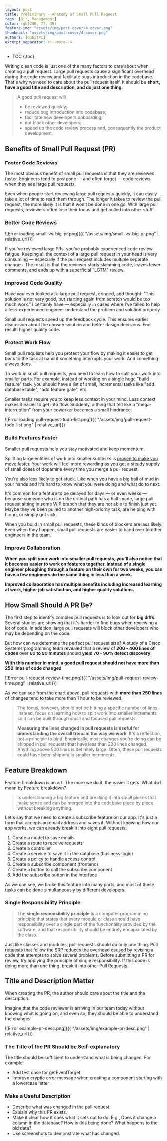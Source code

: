 ```yaml
---
layout: post
title: Preliminary - Anatomy of Small Pull Request
tags: [Git, Management]
color: rgb(246, 77, 39)
feature-img: "assets/img/post-cover/4-cover.png"
thumbnail: "assets/img/post-cover/4-cover.png"
authors: [QubitPi]
excerpt_separator: <!--more-->
---
```


<!--more-->

* TOC
{:toc}


Writing clean code is just one of the many factors to care about when creating a pull request. Large pull requests cause
a significant overhead during the code review and facilitate bugs introduction in the codebase. That's why we need to
care about the pull request itself. It should be **short, have a good title and description, and do just one thing**.

> A good pull request will
>
> * be reviewed quickly;
> * reduce bug introduction into codebase;
> * facilitate new developers onboarding;
> * not block other developers;
> * speed up the code review process and, consequently the product development.


Benefits of Small Pull Request (PR)
-----------------------------------

### Faster Code Reviews

The most obvious benefit of small pull requests is that they are reviewed faster. Engineers tend to postpone — and often 
forget — code reviews when they see large pull requests.

Even when people start reviewing large pull requests quickly, it can easily take a lot of time to read them through. The 
longer it takes to review the pull request, the more likely it is that it won’t be done in one go. With large pull 
requests, reviewers often lose their focus and get pulled into other stuff.

### Better Code Reviews

![Error loading small-vs-big-pr.png]({{ "/assets/img/small-vs-big-pr.png" | relative_url}})

If you've reviewed large PRs, you’ve probably experienced code review fatigue. Keeping all the context of a large pull 
request in your head is very consuming — especially if the pull request includes multiple separate changes. The result
is that the reviewer starts skimming code, leaves fewer comments, and ends up with a superficial "LGTM" review.

### Improved Code Quality

Have you ever looked at a large pull request, cringed, and thought: “This solution is not very good, but starting again 
from scratch would be too much work.” I certainly have — especially in cases where I’ve failed to help a
less-experienced engineer understand the problem and solution properly.

Small pull requests speed up the feedback cycle. This ensures earlier discussion about the chosen solution and better 
design decisions. End result: higher quality code.

### Protect Work Flow

Small pull requests help you protect your flow by making it easier to get back to the task at hand if something
interrupts your work. And something always does.

To work in small pull requests, you need to learn how to split your work into smaller parts. For example, instead of 
working on a single huge "build feature" task, you should have a list of small, incremental tasks like "add database 
table", "add feature gate", etc.

Smaller tasks require you to keep less context in your mind. Less context makes it easier to get into flow. Suddenly, a 
thing that felt like a "mega-interruption" from your coworker becomes a small hindrance.

![Error loading pull-request-todo-list.png]({{ "/assets/img/pull-request-todo-list.png" | relative_url}})

### Build Features Faster

Smaller pull requests help you stay motivated and keep momentum.

Splitting large entities of work into smaller subtasks is
[proven to make you move faster](https://www.researchgate.net/publication/232501090_A_Theory_of_Goal_Setting_Task_Performance).
Your work will feel more rewarding as you get a steady supply of small doses of dopamine every time you merge a pull 
request.

You're also less likely to get stuck. Like when you have a big ball of mud in your hands and it's hard to know what you 
were doing and what do to next.

It's common for a feature to be delayed for days — or even weeks — because someone who is on the critical path has a 
half-made, large pull request sitting in some WIP branch that they are not able to finish just yet. Maybe they've been 
pulled to another high-priority task, are helping with hiring, or simply got sick.

When you build in small pull requests, these kinds of blockers are less likely. Even when they happen, small pull
requests are easier to hand over to other engineers in the team.

### Improve Collaboration

**When you split your work into smaller pull requests, you’ll also notice that it becomes easier to work on features 
together. Instead of a single engineer ploughing through a feature on their own for two weeks, you can have a few 
engineers do the same thing in less than a week.**

**Improved collaboration has multiple benefits including increased learning at work, higher job satisfaction, and higher 
quality solutions.**


How Small Should A PR Be?
-------------------------

The first step to identify complex pull requests is to look out for **big diffs**. Several studies are showing that it's 
harder to find bugs when reviewing a lot of code. In addition, large pull requests will block other developers who may 
be depending on the code.

But how can we determine the perfect pull request size? A study of a Cisco Systems programming team revealed that a
review of **200 - 400 lines of codes** over **60 to 90 minutes** should **yield 70 - 90% defect discovery**.

**With this number in mind, a good pull request should not have more than 250 lines of code changed**

![Error pull-request-review-time.png]({{ "/assets/img/pull-request-review-time.png" | relative_url}})

As we can see from the chart above, pull requests with **more than 250 lines** of changes tend to take more than 1 hour
to be reviewed.

> The focus, however, should not be hitting a specific number of lines. Instead, focus on learning how to split work
> into smaller increments so it can be built through small and focused pull requests.
> 
> **Measuring the lines changed in pull requests is useful for understanding the overall trend in the way we work**.
> It's a reflection, not a principle to bind. Empirically, most changes you're doing can be shipped in pull requests
> that have less than 200 lines changed. Anything above 500 lines is definitely large. Often, these pull requests could 
> have been shipped in smaller increments.


Feature Breakdown
-----------------

Feature breakdown is an art. The more we do it, the easier it gets. What do I mean by Feature breakdown?

> Is understanding a big feature and breaking it into small pieces that make sense and can be merged into the codebase 
> piece by piece without breaking anything.

Let's say that we need to create a subscribe feature on our app. It's just a form that accepts an email address and
saves it. Without knowing how our app works, we can already break it into eight pull requests:

1. Create a model to save emails
2. Create a route to receive requests
3. Create a controller
4. Create a service to save it in the database (business logic)
5. Create a policy to handle access control
6. Create a subscribe component (frontend)
7. Create a button to call the subscribe component
8. Add the subscribe button in the interface

As we can see, we broke this feature into many parts, and most of these tasks can be done simultaneously by different 
developers.

### Single Responsibility Principle

> The **single responsibility principle** is a computer programming principle that states that every module or class
> should have responsibility over a single part of the functionality provided by the software, and that responsibility 
> should be entirely encapsulated by the class.

Just like classes and modules, pull requests should do only one thing. Pull requests that follow the SRP reduces the 
overhead caused by revising a code that attempts to solve several problems. Before submitting a PR for review, try
applying the principle of single responsibility. If this code is doing more than one thing, break it into other Pull 
Requests.


Title and Description Matter
----------------------------

When creating the PR, the author should care about the title and the description.

Imagine that the code reviewer is arriving in our team today without knowing what is going on, and even so, they should
be able to understand the changes.

![Error example-pr-desc.png]({{ "/assets/img/example-pr-desc.png" | relative_url}})

### The Title of the PR Should be Self-explanatory

The title should be sufficient to understand what is being changed. For example: 

* Add test case for getEventTarget
* Improve cryptic error message when creating a component starting with a lowercase letter

### Make a Useful Description

* Describe what was changed in the pull request.
* Explain why this PR exists.
* Make it clear how it does what it sets out to do. E.g., Does it change a column in the database? How is this being
  done? What happens to the old data?
* Use screenshots to demonstrate what has changed.
